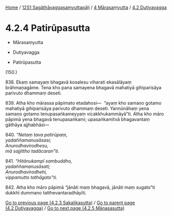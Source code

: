 
[Home](/) / [12S1 Sagāthāvaggasaṃyuttapāḷi](../...md) / [4 Mārasaṃyutta](...md) / [4.2 Dutiyavagga](../12S1/4/4.2.md)

# 4.2.4 Patirūpasutta

* Mārasaṃyutta

* Dutiyavagga

* Patirūpasutta

(150.)

838\. Ekaṃ samayaṃ bhagavā kosalesu viharati ekasālāyaṃ brāhmaṇagāme. Tena kho pana samayena bhagavā mahatiyā gihiparisāya parivuto dhammaṃ deseti.

839\. Atha kho mārassa pāpimato etadahosi—  “ayaṃ kho samaṇo gotamo mahatiyā gihiparisāya parivuto dhammaṃ deseti. Yannūnāhaṃ yena samaṇo gotamo tenupasaṅkameyyaṃ vicakkhukammāyā”ti. Atha kho māro pāpimā yena bhagavā tenupasaṅkami; upasaṅkamitvā bhagavantaṃ gāthāya ajjhabhāsi—

840\. _“Netaṃ tava patirūpaṃ,_  
_yadaññamanusāsasi;_  
_Anurodhavirodhesu,_  
_mā sajjittho tadācaran”ti._  


841\. _“Hitānukampī sambuddho,_  
_yadaññamanusāsati;_  
_Anurodhavirodhehi,_  
_vippamutto tathāgato”ti._  


842\. Atha kho māro pāpimā “jānāti maṃ bhagavā, jānāti maṃ sugato”ti dukkhī dummano tatthevantaradhāyīti.

[Go to previous page (4.2.3 Sakalikasutta)](4.2.3.md) / [Go to parent page (4.2 Dutiyavagga)](../12S1/4/4.2.md) / [Go to next page (4.2.5 Mānasasutta)](4.2.5.md)


